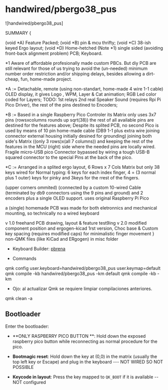 # handwired/pbergo38_pus

![handwired/pbergo38_pus]

SUMMARY {

(void *A) Feature Packed; (void *B) pin & mcu thrifty; (void *C) 38-ish keyed Ergo layout; (void *D) Home-hetched (Note *1) single sided (avoiding front-back alignment problem) PCB; Keyboard.

*1 Aware of affordable profesionally made custom PBCs. But diy PCB are still relevant for those of us trying to avoid the (un-needed) minimum number order restriction and/or shipping delays, besides allowing a dirt-cheap, fun, home-made project. 

*A := Detachable, remote (using non-standart, home-made 4 wire 1-1 cable) OLED display, it gives Logo , WPM, Layer & Cat animation;  RGB Led color coded for Layers; TODO: 1st relays 2nd real Speaker Sound (requires Rpi Pi Pico Driver), the rest of the pins destined to Encoders;

*B := Based in a single Raspberry Pico Controler its Matrix only uses 3x7 pins (rowsxcolumns rounds up sqrt(38)) the rest of all available pins are destined for the features above; Despite its splited PCB, no second Pico is used by means of 10 pin home-made cable (DB9 1-1 plus extra wire joining connector external housing initially desined for grounding) joining both side's Matrix ((only 3 rows)x(all 7 columns)) and keeping the rest of the features in the MCU (right) side where the needed pins are locally wired. Fragile micro-USB pico Connector bypassed by wiring a tough USB-B squared connector to the special Pins at the back of the pico.

*C := Arranged in a splited ergo layout, 6 Rows x 7 Cols Matrix but only 38 keys wired for Normal typing: 6 keys for each index finger, 4  = (3 normal plus 1 outer) keys for pinky and 3keys for the rrest of the fingers.

 (upper corners ommited)  (connected by a custom 10-wired Cable (terminated by db9 connectors using the 9 pins and ground) and 2 encoders plus a single OLED support.
 uses original Raspberry Pi Pico  

 a (single) homemade PCB was made for both eletronnics and mechanical mounting, so technically no a wired keyboard

 v 1.0 freehand PCB drawing, layout & feature test9ing
 v 2.0 modified component position  and ergogen-kicad 1rst version, Choc base & Custom key spacing (requires modified caps) for minimalistic finger movement
}
non-QMK files (like KiCad and ERgogen) in misc folder

* Keyboard Builder: [pbrena](https://github.com/pbrena)

* Commands 

qmk config user.keyboard=handwired/pbergo38_pus user.keymap=default
qmk compile -kb handwired/pbergo38_pus -km default
qmk compile -kb <keyboard> -km <keymap>

* Ojo: al actualizar Qmk se requiere limpiar compilaciones anteriores.

qmk clean -a

## Bootloader

Enter the bootloader:

* **ONLY RASPBERRY PICO BUTTON **: Hold down the exposed raspberry pico button while reconnecting as normal procedure for the pico.

* **Bootmagic reset**: Hold down the key at (0,0) in the matrix (usually the top left key or Escape) and plug in the keyboard ---   NOT WIRED SO NOT POSSIBLE
* **Keycode in layout**: Press the key mapped to `QK_BOOT` if it is available -- NOT configured

